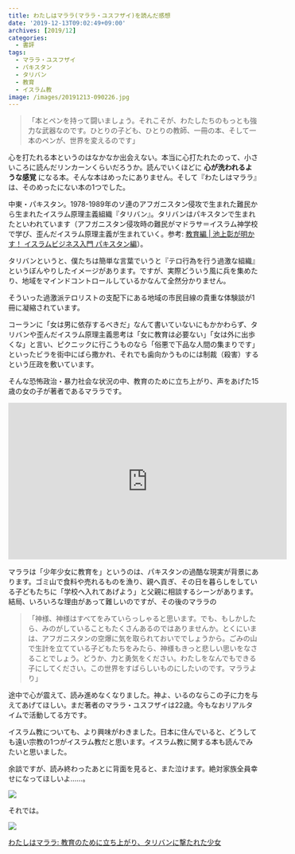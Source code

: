 ```yaml
---
title: わたしはマララ(マララ・ユスフザイ)を読んだ感想
date: '2019-12-13T09:02:49+09:00'
archives: [2019/12]
categories:
  - 書評
tags:
  - マララ・ユスフザイ
  - パキスタン
  - タリバン
  - 教育
  - イスラム教
image: /images/20191213-090226.jpg
---
```


>「本とペンを持って闘いましょう。それこそが、わたしたちのもっとも強力な武器なのです。ひとりの子ども、ひとりの教師、一冊の本、そして一本のペンが、世界を変えるのです」

心を打たれる本というのはなかなか出会えない。本当に心打たれたのって、小さいころに読んだリンカーンくらいだろうか。読んでいくほどに **心が洗われるような感覚** になる本。そんな本はめったにありません。そして『わたしはマララ』は、そのめったにない本の1つでした。

中東・パキスタン。1978-1989年のソ連のアフガニスタン侵攻で生まれた難民から生まれたイスラム原理主義組織『タリバン』。タリバンはパキスタンで生まれたといわれています（アフガニスタン侵攻時の難民がマドラサ＝イスラム神学校で学び、歪んだイスラム原理主義が生まれていく。参考: [教育編 | 池上彰が明かす！ イスラムビジネス入門 パキスタン編](https://www.jica.go.jp/aboutoda/2014_Pakistan_Bangladesh/pakistan_vol4/)）。

タリバンというと、僕たちは簡単な言葉でいうと『テロ行為を行う過激な組織』というぼんやりしたイメージがあります。ですが、実際どういう風に兵を集めたり、地域をマインドコントロールしているかなんて全然分かりません。

そういった過激派テロリストの支配下にある地域の市民目線の貴重な体験談が1冊に凝縮されています。

コーランに「女は男に依存するべきだ」なんて書いていないにもかかわらず、タリバンや歪んだイスラム原理主義思考は「女に教育は必要ない」「女は外に出歩くな」と言い、ピクニックに行こうものなら「俗悪で下品な人間の集まりです」といったビラを街中にばら撒かれ、それでも歯向かうものには制裁（殺害）するという圧政を敷いています。

そんな恐怖政治・暴力社会な状況の中、教育のために立ち上がり、声をあげた15歳の女の子が著者であるマララです。

<iframe width="560" height="315" src="https://www.youtube.com/embed/v7V-UboT_IE" frameborder="0" allow="accelerometer; autoplay; encrypted-media; gyroscope; picture-in-picture" allowfullscreen></iframe>

マララは「少年少女に教育を」というのは、パキスタンの過酷な現実が背景にあります。ゴミ山で食料や売れるものを漁り、親へ貢ぎ、その日を暮らしをしている子どもたちに「学校へ入れてあげよう」と父親に相談するシーンがあります。結局、いろいろな理由があって難しいのですが、その後のマララの

>「神様、神様はすべてをみていらっしゃると思います。でも、もしかしたら、みのがしていることもたくさんあるのではありませんか。とくにいまは、アフガニスタンの空爆に気を取られておいででしょうから。ごみの山で生計を立てている子どもたちをみたら、神様もきっと悲しい思いをなさることでしょう。どうか、力と勇気をください。わたしをなんでもできる子にしてください。この世界をすばらしいものにしたいのです。マララより」

途中で心が震えて、読み進めなくなりました。神よ、いるのならこの子に力を与えてあげてほしい。まだ著者のマララ・ユスフザイは22歳。今もなおリアルタイムで活動してる方です。

イスラム教についても、より興味がわきました。日本に住んでいると、どうしても遠い宗教の1つがイスラム教だと思います。イスラム教に関する本も読んでみたいと思いました。

余談ですが、読み終わったあとに背面を見ると、また泣けます。絶対家族全員幸せになってほしいよ……。

![](/images/20191213-090322.jpg)

それでは。

<div class="amazfy">
<a href="https://www.amazon.co.jp/dp/4054058469?tag=t4traw-22">
<img src="https://ws-fe.amazon-adsystem.com/widgets/q?_encoding=UTF8&ASIN=4054058469&Format=_SL250_&ID=AsinImage&MarketPlace=JP&ServiceVersion=20070822&WS=1&tag=t4traw-22&language=ja_JP">
<p>わたしはマララ: 教育のために立ち上がり、タリバンに撃たれた少女</p>
</a>
</div>
